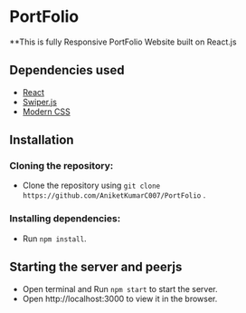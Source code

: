 # PortFolio
**This is fully Responsive PortFolio Website built on React.js 

## Dependencies used
   * [React](https://reactjs.org/)
   * [Swiper.js](https://swiperjs.com/)
   * [Modern CSS](https://moderncss.dev/)
   
## Installation
### Cloning the repository:
- Clone the repository using `git clone https://github.com/AniketKumarC007/PortFolio` .
### Installing dependencies:
- Run `npm install`.

## Starting the server and peerjs
- Open terminal and Run `npm start` to start the server.
- Open http://localhost:3000 to view it in the browser.
